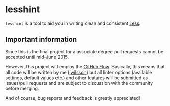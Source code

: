 # lesshint

`lesshint` is a tool to aid you in writing clean and consistent [Less](http://lesscss.org/).

## Important information
Since this is the final project for a associate degree pull requests cannot be accepted until mid-June 2015.

However, this project will employ the [GitHub Flow](https://guides.github.com/introduction/flow/).
Basically, this means that all code will be written by me ([jwilsson](https://github.com/jwilsson))
but all linter options (available settings, default values etc.) and other features
will be submitted as issues/pull requests and are subject to discussion with the community before merging.

And of course, bug reports and feedback is greatly appreciated!
